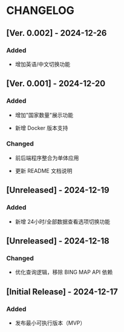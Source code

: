 # CHANGELOG

## [Ver. 0.002] - 2024-12-26

### Added

- 增加英语/中文切换功能


## [Ver. 0.001] - 2024-12-20

### Added

- 增加"国家数量"展示功能

- 新增 Docker 版本支持

### Changed

- 前后端程序整合为单体应用

- 更新 README 文档说明


## [Unreleased] - 2024-12-19

### Added

- 新增 24小时/全部数据查看选项切换功能


## [Unreleased] - 2024-12-18

### Changed

- 优化查询逻辑，移除 BING MAP API 依赖


## [Initial Release] - 2024-12-17

### Added

- 发布最小可执行版本（MVP）